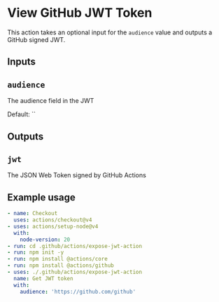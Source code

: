 # View GitHub JWT Token

This action takes an optional input for the `audience` value and outputs a GitHub signed JWT. 

## Inputs

## `audience`

The audience field in the JWT

Default: ``

## Outputs

## `jwt`

The JSON Web Token signed by GitHub Actions

## Example usage
```yaml
- name: Checkout
  uses: actions/checkout@v4
- uses: actions/setup-node@v4
  with:
    node-version: 20
- run: cd .github/actions/expose-jwt-action
- run: npm init -y
- run: npm install @actions/core
- run: npm install @actions/github
- uses: ./.github/actions/expose-jwt-action
  name: Get JWT token
  with:
    audience: 'https://github.com/github'
```